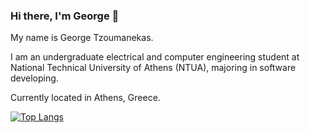 ### Hi there, I'm George 👋

My name is George Tzoumanekas.

I am an undergraduate electrical and computer engineering student at National Technical University of Athens (NTUA), majoring in software developing.

Currently located in Athens, Greece.

[![Top Langs](https://github-readme-stats.vercel.app/api/top-langs/?username=GeoTzoum)](https://github.com/GeoTzoum/github-readme-stats)

<!--
**GeoTzoum/GeoTzoum** is a ✨ _special_ ✨ repository because its `README.md` (this file) appears on your GitHub profile.

[![Top Langs](https://github-readme-stats.vercel.app/api/top-langs/?username=GeoTzoum)](https://github.com/GeoTzoum/github-readme-stats)


Here are some ideas to get you started:

- 🔭 I’m currently working on ...
- 🌱 I’m currently learning ...
- 👯 I’m looking to collaborate on ...
- 🤔 I’m looking for help with ...
- 💬 Ask me about ...
- 📫 How to reach me: ...
- 😄 Pronouns: ...
- ⚡ Fun fact: ...
-->
